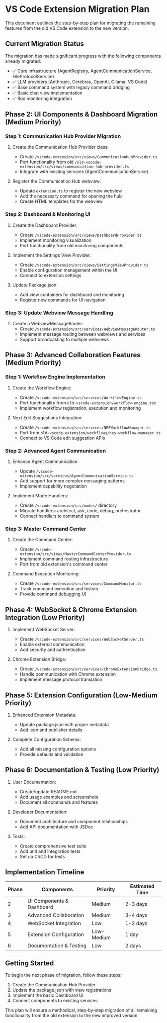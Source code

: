 # VS Code Extension Migration Plan

This document outlines the step-by-step plan for migrating the remaining features from the old VS Code extension to the new version.

## Current Migration Status

The migration has made significant progress with the following components already migrated:

- ✅ Core infrastructure (AgentRegistry, AgentCommunicationService, FileProtocolService)
- ✅ LLM providers (Anthropic, Cerebras, OpenAI, Ollama, VS Code)
- ✅ Base command system with legacy command bridging
- ✅ Basic chat view implementation
- ✅ Roo monitoring integration

## Phase 2: UI Components & Dashboard Migration (Medium Priority)

### Step 1: Communication Hub Provider Migration

1. Create the Communication Hub Provider class:
   - Create `/vscode-extension/src/views/CommunicationHubProvider.ts`
   - Port functionality from old `/old-vscode-extension/src/views/communication-hub-provider.ts`
   - Integrate with existing services (AgentCommunicationService)

2. Register the Communication Hub webview:
   - Update `extension.ts` to register the new webview
   - Add the necessary command for opening the hub
   - Create HTML templates for the webview

### Step 2: Dashboard & Monitoring UI

1. Create the Dashboard Provider:
   - Create `/vscode-extension/src/views/DashboardProvider.ts`
   - Implement monitoring visualization
   - Port functionality from old monitoring components

2. Implement the Settings View Provider:
   - Create `/vscode-extension/src/views/SettingsViewProvider.ts`
   - Enable configuration management within the UI
   - Connect to extension settings

3. Update Package.json:
   - Add view containers for dashboard and monitoring
   - Register new commands for UI navigation

### Step 3: Update Webview Message Handling

1. Create a WebviewMessageRouter:
   - Create `/vscode-extension/src/services/WebviewMessageRouter.ts`
   - Implement message routing between webviews and services
   - Support broadcasting to multiple webviews

## Phase 3: Advanced Collaboration Features (Medium Priority)

### Step 1: Workflow Engine Implementation

1. Create the Workflow Engine:
   - Create `/vscode-extension/src/services/WorkflowEngine.ts`
   - Port functionality from `old-vscode-extension/workflow-engine.tsx`
   - Implement workflow registration, execution and monitoring

2. Next Edit Suggestions Integration:
   - Create `/vscode-extension/src/services/NESWorkflowManager.ts`
   - Port from `old-vscode-extension/workflows/nes-workflow-manager.ts`
   - Connect to VS Code edit suggestion APIs

### Step 2: Advanced Agent Communication

1. Enhance Agent Communication:
   - Update `/vscode-extension/src/services/AgentCommunicationService.ts`
   - Add support for more complex messaging patterns
   - Implement capability negotiation

2. Implement Mode Handlers:
   - Create `/vscode-extension/src/modes/` directory
   - Migrate handlers: architect, ask, code, debug, orchestrator
   - Connect handlers to command system

### Step 3: Master Command Center

1. Create the Command Center:
   - Create `/vscode-extension/src/views/MasterCommandCenterProvider.ts`
   - Implement command routing infrastructure
   - Port from old extension's command center

2. Command Execution Monitoring:
   - Create `/vscode-extension/src/services/CommandMonitor.ts`
   - Track command execution and history
   - Provide command debugging UI

## Phase 4: WebSocket & Chrome Extension Integration (Low Priority)

1. Implement WebSocket Server:
   - Create `/vscode-extension/src/services/WebSocketServer.ts`
   - Enable external communication
   - Add security and authentication

2. Chrome Extension Bridge:
   - Create `/vscode-extension/src/services/ChromeExtensionBridge.ts`
   - Handle communication with Chrome extension
   - Implement message protocol translation

## Phase 5: Extension Configuration (Low-Medium Priority)

1. Enhanced Extension Metadata:
   - Update package.json with proper metadata
   - Add icon and publisher details

2. Complete Configuration Schema:
   - Add all missing configuration options
   - Provide defaults and validation

## Phase 6: Documentation & Testing (Low Priority)

1. User Documentation:
   - Create/update README.md
   - Add usage examples and screenshots
   - Document all commands and features

2. Developer Documentation:
   - Document architecture and component relationships
   - Add API documentation with JSDoc

3. Tests:
   - Create comprehensive test suite
   - Add unit and integration tests
   - Set up CI/CD for tests

## Implementation Timeline

| Phase | Components | Priority | Estimated Time |
|-------|------------|----------|----------------|
| 2     | UI Components & Dashboard | Medium | 2-3 days |
| 3     | Advanced Collaboration | Medium | 3-4 days |
| 4     | WebSocket Integration | Low | 1-2 days |
| 5     | Extension Configuration | Low-Medium | 1 day |
| 6     | Documentation & Testing | Low | 2 days |

## Getting Started

To begin the next phase of migration, follow these steps:

1. Create the Communication Hub Provider
2. Update the package.json with view registrations
3. Implement the basic Dashboard UI
4. Connect components to existing services

This plan will ensure a methodical, step-by-step migration of all remaining functionality from the old extension to the new improved version.
